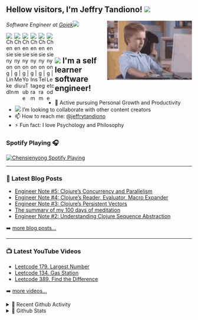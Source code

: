 ## Hellow visitors, I'm Jeffry Tandiono! <img src="https://media.giphy.com/media/hvRJCLFzcasrR4ia7z/giphy.gif" width="25">
<img align='right' src="https://github.com/Chensienyong/Chensienyong/blob/master/thumbs-up.gif?raw=true" width="230">
<p><em>Software Engineer at <a href="https://www.gojek.com">Gojek</a><img src="https://media.giphy.com/media/WUlplcMpOCEmTGBtBW/giphy.gif" width="30">
</em></p>

[<img align="left" alt="Chensienyong | LinkedIn" width="22px" src="https://cdn.jsdelivr.net/npm/simple-icons@v3/icons/linkedin.svg" />][linkedin]
[<img align="left" alt="Chensienyong | Medium" width="22px" src="https://cdn.jsdelivr.net/npm/simple-icons@v3/icons/medium.svg" />][medium]
[<img align="left" alt="Chensienyong | YouTube" width="22px" src="https://cdn.jsdelivr.net/npm/simple-icons@v3/icons/youtube.svg" />][youtube]
[<img align="left" alt="Chensienyong | Instagram" width="22px" src="https://cdn.jsdelivr.net/npm/simple-icons@v3/icons/instagram.svg" />][instagram]
[<img align="left" alt="Chensienyong | Telegram" width="22px" src="https://cdn.jsdelivr.net/npm/simple-icons@v3/icons/telegram.svg" />][telegram]
[<img align="left" alt="Chensienyong | Leetcode" width="22px" src="https://cdn.jsdelivr.net/npm/simple-icons@v3/icons/leetcode.svg" />][leetcode]

<br/>
<br/>

## <img src="https://media.giphy.com/media/VgCDAzcKvsR6OM0uWg/giphy.gif" width="50"> I'm a self learner software engineer!

- 🌱 Active pursuing Personal Growth and Productivity
- <img src="https://media.giphy.com/media/LnQjpWaON8nhr21vNW/giphy.gif" width="25"> I’m looking to collaborate with other content creators
- 📫 How to reach me: [@jeffrytandiono][telegram]
- ⚡ Fun fact: I love Psychology and Philosophy

### Spotify Playing 🎧
[<img src="https://spotify-readme.chensienyong.vercel.app/api/spotify-playing" alt="Chensienyong Spotify Playing" width="350" />][spotify]

---

### 📕 Latest Blog Posts

<!-- BLOG-POST-LIST:START -->
- [Engineer Note #5: Clojure’s Concurrency and Parallelism](https://medium.com/@chensienyong/engineer-note-5-clojures-concurrency-and-parallelism-9c7ac95567df?source=rss-c10f01989d8d------2)
- [Engineer Note #4: Clojure’s Reader, Evaluator, Macro Expander](https://medium.com/@chensienyong/engineer-note-4-clojures-reader-evaluator-macro-expander-ac1735f619e?source=rss-c10f01989d8d------2)
- [Engineer Note #3: Clojure’s Persistent Vectors](https://medium.com/@chensienyong/engineer-note-3-clojures-persistent-vectors-6631bd32a859?source=rss-c10f01989d8d------2)
- [The summary of my 100 days of meditation](https://medium.com/@chensienyong/the-summary-of-my-100-days-of-meditation-e02356b30ebd?source=rss-c10f01989d8d------2)
- [Engineer Note #2: Understanding Clojure Sequence Abstraction](https://medium.com/@chensienyong/engineer-note-2-understanding-clojure-sequence-abstraction-4961ea0f94f1?source=rss-c10f01989d8d------2)
<!-- BLOG-POST-LIST:END -->

➡️ [more blog posts...][medium]

---

### 📺 Latest YouTube Videos

<!-- YOUTUBE:START -->
- [Leetcode 179. Largest Number](https://www.youtube.com/watch?v=tkBD9FYX4CY)
- [Leetcode 134. Gas Station](https://www.youtube.com/watch?v=xjr6Md95tSg)
- [Leetcode 389. Find the Difference](https://www.youtube.com/watch?v=5WAgw5j3zw8)
<!-- YOUTUBE:END -->

➡️ [more videos...][youtube]

<details>
  <summary>💫 Recent Github Activity</summary>

<!--START_SECTION:activity-->
1. ❗️ Opened issue [#5433](https://github.com//timburgan/timburgan/issues/5433) in [timburgan/timburgan](https://github.com//timburgan/timburgan)
<!--END_SECTION:activity-->

</details>

<details>
  <summary>💫 Github Stats</summary>

  <img align="left" alt="Chensienyong's Github Stats" src="https://github-readme-stats.chensienyong.vercel.app/api?username=Chensienyong&show_icons=true&hide_border=true&count_private=true&theme=vue" />

</details>

[telegram]: https://t.me/jeffrytandiono
[spotify]: https://open.spotify.com/user/undzbkuvaf8cluv0isrw3tehd
[youtube]: https://www.youtube.com/channel/UC-CjxVLFbbgOot361O52YMg
[linkedin]: https://www.linkedin.com/in/jetee
[instagram]: https://www.instagram.com/chensienyong
[medium]: https://medium.com/@chensienyong
[leetcode]: https://leetcode.com/chensienyong
